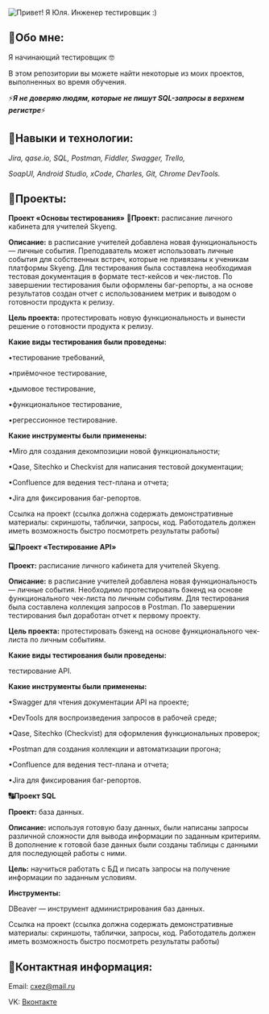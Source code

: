   ![Привет! Я Юля. Инженер тестировщик :)](https://s6.gifyu.com/images/S87Tn.gif)
	
<h2>💁Обо мне:</h2> 
Я начинающий тестировщик 🤓

В этом репозитории вы можете найти некоторые из моих проектов, выполненных во время обучения.

⚡<em><strong>Я не доверяю людям, которые не пишут SQL-запросы в верхнем регистре</strong></em>⚡

<h2>🐞Навыки и технологии:</h2>
<em>Jira, qase.io, SQL, Postman, Fiddler, Swagger, Trello,

SoapUI, Android Studio, xCode, Charles, Git, Chrome DevTools.</em>


<h2>💼Проекты:</h2>
<strong>Проект «Основы тестирования»</strong>
<strong>📑Проект:</strong> расписание личного кабинета для учителей Skyeng.


<strong>Описание:</strong> в расписание учителей добавлена новая функциональность — личные события. Преподаватель может использовать личные события для собственных встреч, которые не привязаны к ученикам платформы Skyeng. Для тестирования была составлена необходимая тестовая документация в формате тест-кейсов и чек-листов. По завершении тестирования были оформлены баг-репорты, а на основе результатов создан отчет с использованием метрик и выводом о готовности продукта к релизу.


<strong>Цель проекта:</strong> протестировать новую функциональность и вынести решение о готовности продукта к релизу.


<strong>Какие виды тестирования были проведены:</strong>

•тестирование требований,

•приёмочное тестирование,

•дымовое тестирование,

•функциональное тестирование,

•регрессионное тестирование.

<strong>Какие инструменты были применены:</strong>

•Miro для создания декомпозиции новой функциональности;

•Qase, Sitechko и Checkvist для написания тестовой документации;

•Confluence для ведения тест-плана и отчета;

•Jira для фиксирования баг-репортов.


Ссылка на проект (ссылка должна содержать демонстративные материалы: скриншоты, таблички, запросы, код. Работодатель должен иметь возможность быстро посмотреть результаты работы)


<strong>💻Проект «Тестирование API»</strong>

<strong>Проект:</strong> расписание личного кабинета для учителей Skyeng.


<strong>Описание:</strong> в расписание учителей добавлена новая функциональность — личные события. Необходимо протестировать бэкенд на основе функционального чек-листа по личным событиям. Для тестирования была составлена коллекция запросов в Postman. По завершении тестирования был доработан отчет к первому проекту.

<strong>Цель проекта:</strong> протестировать бэкенд на основе функционального чек-листа по личным событиям.

<strong>Какие виды тестирования были проведены:</strong>

тестирование API.

<strong>Какие инструменты были применены:</strong>

•Swagger для чтения документации API на проекте;

•DevTools для воспроизведения запросов в рабочей среде;

•Qase, Sitechko (Checkvist) для оформления функциональных проверок;

•Postman для создания коллекции и автоматизации прогона;

•Confluence для ведения тест-плана и отчета;

•Jira для фиксирования баг-репортов.


<strong>🔠Проект SQL</strong>

<strong>Проект:</strong> база данных.

<strong>Описание:</strong> используя готовую базу данных, были написаны запросы различной сложности для вывода информации по заданным критериям. В дополнение к готовой базе данных были созданы таблицы с данными для последующей работы с ними.

<strong>Цель:</strong> научиться работать с БД и писать запросы на получение информации по заданным условиям.

<strong>Инструменты:</strong>

DBeaver — инструмент администрирования баз данных.

Ссылка на проект (ссылка должна содержать демонстративные материалы: скриншоты, таблички, запросы, код. Работодатель должен иметь возможность быстро посмотреть результаты работы)


<h2>💬Контактная информация:</h2>

Email: <cxez@mail.ru>
  
VK: [Вконтакте](https://vk.com/s_yuliaa)
